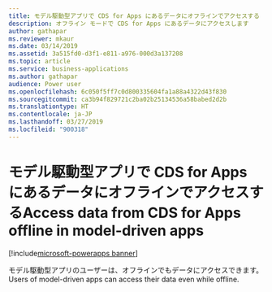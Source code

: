 ```yaml
---
title: モデル駆動型アプリで CDS for Apps にあるデータにオフラインでアクセスする
description: オフライン モードで CDS for Apps にあるデータにアクセスします
author: gathapar
ms.reviewer: mkaur
ms.date: 03/14/2019
ms.assetid: 3a515fd0-d3f1-e811-a976-000d3a137208
ms.topic: article
ms.service: business-applications
ms.author: gathapar
audience: Power user
ms.openlocfilehash: 6c050f5ff7c0d800335604fa1a88a4322d43f830
ms.sourcegitcommit: ca3b94f829721c2ba02b25134536a58babed2d2b
ms.translationtype: HT
ms.contentlocale: ja-JP
ms.lasthandoff: 03/27/2019
ms.locfileid: "900318"
---
```

# <a name="access-data-from-cds-for-apps-offline-in-model-driven-apps"></a><span data-ttu-id="07673-103">モデル駆動型アプリで CDS for Apps にあるデータにオフラインでアクセスする</span><span class="sxs-lookup"><span data-stu-id="07673-103">Access data from CDS for Apps offline in model-driven apps</span></span>


[!include[microsoft-powerapps banner](../includes/microsoft-powerapps.md)]

<span data-ttu-id="07673-104">モデル駆動型アプリのユーザーは、オフラインでもデータにアクセスできます。</span><span class="sxs-lookup"><span data-stu-id="07673-104">Users of model-driven apps can access their data even while offline.</span></span>

